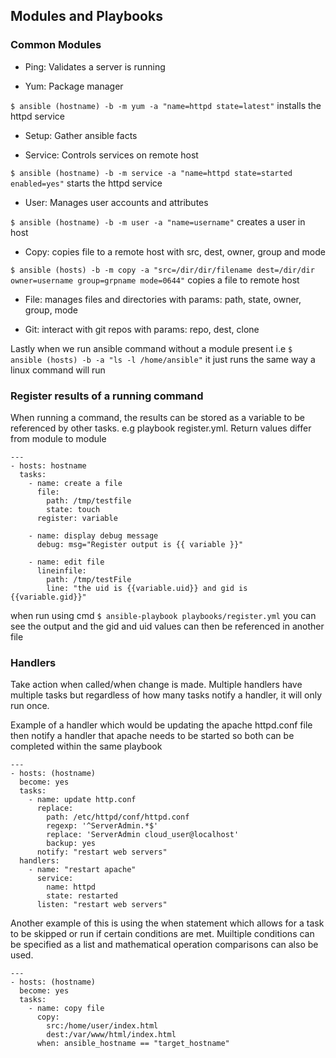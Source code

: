 ## Modules and Playbooks 

### Common Modules

* Ping: Validates a server is running 

* Yum: Package manager

`$ ansible (hostname) -b -m yum -a "name=httpd state=latest"` installs the httpd service

* Setup: Gather ansible facts

* Service: Controls services on remote host

`$ ansible (hostname) -b -m service -a "name=httpd state=started enabled=yes"` starts the httpd service

* User: Manages user accounts and attributes 

`$ ansible (hostname) -b -m user -a "name=username"` creates a user in host

* Copy: copies file to a remote host with src, dest, owner, group and mode 

`$ ansible (hosts) -b -m copy -a "src=/dir/dir/filename dest=/dir/dir owner=username group=grpname mode=0644"` copies a file to remote host

* File: manages files and directories with params: path, state, owner, group, mode

* Git: interact with git repos with params: repo, dest, clone 

Lastly when we run ansible command without a module present i.e `$ ansible (hosts) -b -a "ls -l /home/ansible"` it just runs the same way a linux command will run

### Register results of a running command 

When running a command, the results can be stored as a variable to be referenced by other tasks. e.g playbook register.yml. Return values differ from module to module 
```
---
- hosts: hostname
  tasks:
    - name: create a file
      file:
        path: /tmp/testfile
        state: touch
      register: variable
      
    - name: display debug message
      debug: msg="Register output is {{ variable }}"
      
    - name: edit file 
      lineinfile:
        path: /tmp/testFile
        line: "the uid is {{variable.uid}} and gid is {{variable.gid}}"
```
when run using cmd `$ ansible-playbook playbooks/register.yml` you can see the output and the gid and uid values can then be referenced in another file 

### Handlers 

Take action when called/when change is made. Multiple handlers have multiple tasks but regardless of how many tasks notify a handler, it will only run once.

Example of a handler which would be updating the apache httpd.conf file then notify a handler that apache needs to be started so both can be completed within the same playbook

```
--- 
- hosts: (hostname)
  become: yes
  tasks: 
    - name: update http.conf
      replace: 
        path: /etc/httpd/conf/httpd.conf
        regexp: '^ServerAdmin.*$'
        replace: 'ServerAdmin cloud_user@localhost'
        backup: yes 
      notify: "restart web servers"
  handlers:
    - name: "restart apache"
      service: 
        name: httpd
        state: restarted
      listen: "restart web servers"
```

Another example of this is using the when statement which allows for a task to be skipped or run if certain conditions are met. Muiltiple conditions can be specified as a list and mathematical operation comparisons can also be used. 


```
--- 
- hosts: (hostname)
  become: yes
  tasks: 
    - name: copy file
      copy:
        src:/home/user/index.html 
        dest:/var/www/html/index.html 
      when: ansible_hostname == "target_hostname"
```



